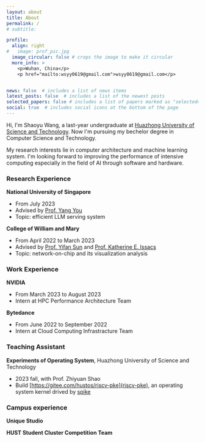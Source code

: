 ```yaml
---
layout: about
title: About
permalink: /
# subtitle: 

profile:
  align: right
#   image: prof_pic.jpg
  image_circular: false # crops the image to make it circular
  more_info: >
    <p>Wuhan, China</p>
    <p href="mailto:wsyy0619@gmail.com">wsyy0619@gmail.com</p>


news: false  # includes a list of news items
latest_posts: false  # includes a list of the newest posts
selected_papers: false # includes a list of papers marked as "selected={true}"
social: true  # includes social icons at the bottom of the page
---
```


Hi, I'm Shaoyu Wang, a last-year undergraduate at [Huazhong University of Science and Technology](https://english.hust.edu.cn/). Now I'm pursuing my bechelor degree in Computer Science and Technology.

My research interests lie in computer architecture and machine learning system. I'm looking forward to improving the performance of intensive computing especially in the field of AI through software and hardware. 

### Research Experience

**National University of Singapore**
- From July 2023
- Advised by [Prof. Yang You](https://www.comp.nus.edu.sg/~youy/)
- Topic: efficient LLM serving system

**College of William and Mary**
- From April 2022 to March 2023
- Advised by [Prof. Yifan Sun](https://syifan.github.io/) and [Prof. Katherine E. Issacs](https://kisaacs.github.io/)
- Topic: network-on-chip and its visualization analysis

### Work Experience

**NVIDIA**
- From March 2023 to August 2023
- Intern at HPC Performance Architecture Team

**Bytedance**
- From June 2022 to September 2022
- Intern at Cloud Computing Infrastracture Team

### Teaching Assistant

**Experiments of Operating System**, Huazhong University of Science and Technology
- 2023 fall, with Prof. Zhiyuan Shao
- Build [https://gitee.com/hustos/riscv-pke](riscv-pke), an operating system kernel drived by [spike](https://github.com/riscv-software-src/riscv-isa-sim)

### Campus experience

**Unique Studio**

**HUST Student Cluster Competition Team**






